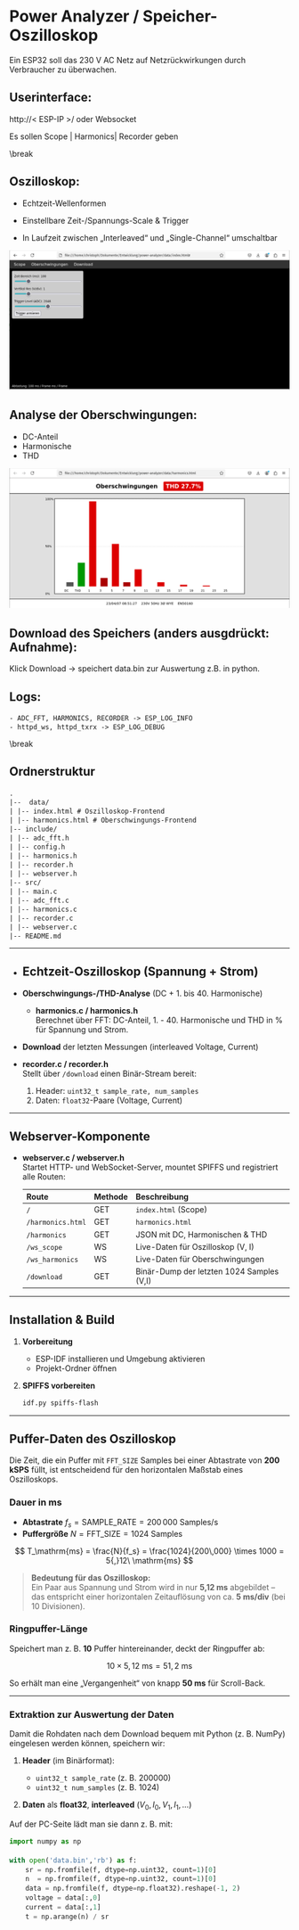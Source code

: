 # Power Analyzer / Speicher-Oszilloskop

Ein ESP32 soll das 230 V AC Netz auf Netzrückwirkungen durch Verbraucher zu überwachen.

## Userinterface: 

http://< ESP-IP >/ oder Websocket

Es sollen Scope | Harmonics| Recorder geben


\break

## Oszilloskop:

- Echtzeit-Wellenformen
- Einstellbare Zeit-/Spannungs-Scale & Trigger

- In Laufzeit zwischen „Interleaved“ und „Single-Channel“ umschaltbar

![Scope-Screenshot-22052025](./../02-pictures/Scope-Screenshot-22052025.png)

## Analyse der Oberschwingungen:

- DC-Anteil
- Harmonische 
- THD

![Harmonics-Screenshot-22052025](./../02-pictures/Harmonics-Screenshot-22052025.png)

## Download des Speichers (anders ausgdrückt: Aufnahme):

Klick Download -> speichert data.bin zur Auswertung z.B. in python.

## Logs:

    - ADC_FFT, HARMONICS, RECORDER -> ESP_LOG_INFO
    - httpd_ws, httpd_txrx -> ESP_LOG_DEBUG

\break

## Ordnerstruktur

```
.
|--  data/
| |-- index.html # Oszilloskop-Frontend
| |-- harmonics.html # Oberschwingungs-Frontend
|-- include/
| |-- adc_fft.h
| |-- config.h
| |-- harmonics.h
| |-- recorder.h
| |-- webserver.h
|-- src/
| |-- main.c
| |-- adc_fft.c
| |-- harmonics.c
| |-- recorder.c
| |-- webserver.c
|-- README.md
```

---

- ## Echtzeit-Oszilloskop (Spannung + Strom)

- **Oberschwingungs-/THD-Analyse** (DC + 1. bis 40. Harmonische)


  - **harmonics.c / harmonics.h**  
    Berechnet über FFT: DC-Anteil, 1. - 40. Harmonische und THD in % für Spannung und Strom.


- **Download** der letzten Messungen (interleaved Voltage, Current)

- **recorder.c / recorder.h**  
  Stellt über `/download` einen Binär-Stream bereit:
  1. Header: `uint32_t sample_rate, num_samples`  
  2. Daten: `float32`-Paare (Voltage, Current)

---

## Webserver-Komponente

- **webserver.c / webserver.h**  
  Startet HTTP- und WebSocket-Server, mountet SPIFFS und registriert alle Routen:

  | Route             | Methode      | Beschreibung                              |
  |-------------------|--------------|-------------------------------------------|
  | `/`               | GET          | `index.html` (Scope)                     |
  | `/harmonics.html` | GET          | `harmonics.html`                          |
  | `/harmonics`      | GET          | JSON mit DC, Harmonischen & THD           |
  | `/ws_scope`       | WS           | Live-Daten für Oszilloskop (V, I)         |
  | `/ws_harmonics`   | WS           | Live-Daten für Oberschwingungen           |
  | `/download`       | GET          | Binär-Dump der letzten 1024 Samples (V,I) |

---

## Installation & Build

1. **Vorbereitung**  
   - ESP-IDF installieren und Umgebung aktivieren  
   - Projekt-Ordner öffnen

2. **SPIFFS vorbereiten**  
   ```bash
   idf.py spiffs-flash

---

## Puffer-Daten des Oszilloskop

Die Zeit, die ein Puffer mit `FFT_SIZE` Samples bei einer Abtastrate von **200 kSPS** füllt, ist entscheidend für den horizontalen Maßstab eines Oszilloskops.


### Dauer in ms

- **Abtastrate** $f_s = \text{SAMPLE\_RATE} = 200\,000\ \mathrm{Samples/s}$  
- **Puffergröße** $N = \text{FFT\_SIZE} = 1024\ \mathrm{Samples}$

$$
T_\mathrm{ms}
= \frac{N}{f_s}
= \frac{1024}{200\,000} \times 1000
= 5{,}12\ \mathrm{ms}
$$

> **Bedeutung für das Oszilloskop:**  
> Ein Paar aus Spannung und Strom wird in nur **5,12 ms** abgebildet – das entspricht einer horizontalen Zeitauflösung von ca. **5 ms/div** (bei 10 Divisionen).

### Ringpuffer-Länge

Speichert man z. B. **10** Puffer hintereinander, deckt der Ringpuffer ab:

$$
10 \times 5{,}12\ \mathrm{ms} = 51{,}2\ \mathrm{ms}
$$

So erhält man eine „Vergangenheit“ von knapp **50 ms** für Scroll-Back.

---

### Extraktion zur Auswertung der Daten

Damit die Rohdaten nach dem Download bequem mit Python (z. B. NumPy) eingelesen werden können, speichern wir:

1. **Header** (im Binärformat):
   - `uint32_t sample_rate` (z. B. 200000)  
   - `uint32_t num_samples` (z. B. 1024)  

2. **Daten** als **float32**, **interleaved** $(V_0, I_0, V_1, I_1, \dots)$

Auf der PC-Seite lädt man sie dann z. B. mit:

```python
import numpy as np

with open('data.bin','rb') as f:
    sr = np.fromfile(f, dtype=np.uint32, count=1)[0]
    n  = np.fromfile(f, dtype=np.uint32, count=1)[0]
    data = np.fromfile(f, dtype=np.float32).reshape(-1, 2)
    voltage = data[:,0]
    current = data[:,1]
    t = np.arange(n) / sr
```


